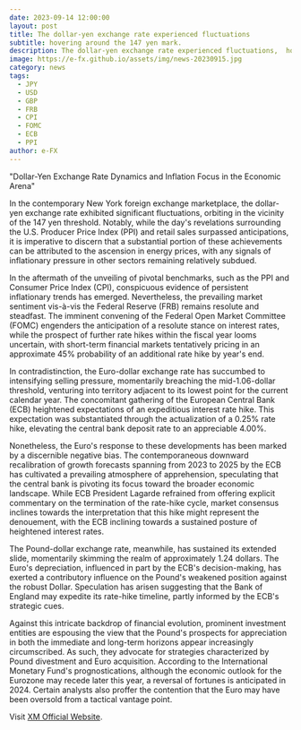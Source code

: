 ```yaml
---
date: 2023-09-14 12:00:00
layout: post
title: The dollar-yen exchange rate experienced fluctuations
subtitle: hovering around the 147 yen mark.
description: The dollar-yen exchange rate experienced fluctuations,  hovering around the 147 yen mark.
image: https://e-fx.github.io/assets/img/news-20230915.jpg
category: news
tags:
  - JPY
  - USD
  - GBP
  - FRB
  - CPI
  - FOMC
  - ECB
  - PPI
author: e-FX
---
```


"Dollar-Yen Exchange Rate Dynamics and Inflation Focus in the Economic Arena"

In the contemporary New York foreign exchange marketplace, the dollar-yen exchange rate exhibited significant fluctuations, orbiting in the vicinity of the 147 yen threshold. Notably, while the day's revelations surrounding the U.S. Producer Price Index (PPI) and retail sales surpassed anticipations, it is imperative to discern that a substantial portion of these achievements can be attributed to the ascension in energy prices, with any signals of inflationary pressure in other sectors remaining relatively subdued.

In the aftermath of the unveiling of pivotal benchmarks, such as the PPI and Consumer Price Index (CPI), conspicuous evidence of persistent inflationary trends has emerged. Nevertheless, the prevailing market sentiment vis-à-vis the Federal Reserve (FRB) remains resolute and steadfast. The imminent convening of the Federal Open Market Committee (FOMC) engenders the anticipation of a resolute stance on interest rates, while the prospect of further rate hikes within the fiscal year looms uncertain, with short-term financial markets tentatively pricing in an approximate 45% probability of an additional rate hike by year's end.

In contradistinction, the Euro-dollar exchange rate has succumbed to intensifying selling pressure, momentarily breaching the mid-1.06-dollar threshold, venturing into territory adjacent to its lowest point for the current calendar year. The concomitant gathering of the European Central Bank (ECB) heightened expectations of an expeditious interest rate hike. This expectation was substantiated through the actualization of a 0.25% rate hike, elevating the central bank deposit rate to an appreciable 4.00%.

Nonetheless, the Euro's response to these developments has been marked by a discernible negative bias. The contemporaneous downward recalibration of growth forecasts spanning from 2023 to 2025 by the ECB has cultivated a prevailing atmosphere of apprehension, speculating that the central bank is pivoting its focus toward the broader economic landscape. While ECB President Lagarde refrained from offering explicit commentary on the termination of the rate-hike cycle, market consensus inclines towards the interpretation that this hike might represent the denouement, with the ECB inclining towards a sustained posture of heightened interest rates.

The Pound-dollar exchange rate, meanwhile, has sustained its extended slide, momentarily skimming the realm of approximately 1.24 dollars. The Euro's depreciation, influenced in part by the ECB's decision-making, has exerted a contributory influence on the Pound's weakened position against the robust Dollar. Speculation has arisen suggesting that the Bank of England may expedite its rate-hike timeline, partly informed by the ECB's strategic cues.

Against this intricate backdrop of financial evolution, prominent investment entities are espousing the view that the Pound's prospects for appreciation in both the immediate and long-term horizons appear increasingly circumscribed. As such, they advocate for strategies characterized by Pound divestment and Euro acquisition. According to the International Monetary Fund's prognostications, although the economic outlook for the Eurozone may recede later this year, a reversal of fortunes is anticipated in 2024. Certain analysts also proffer the contention that the Euro may have been oversold from a tactical vantage point.

Visit [XM Official Website](https://clicks.pipaffiliates.com/c?c=550036&l=en&p=0).